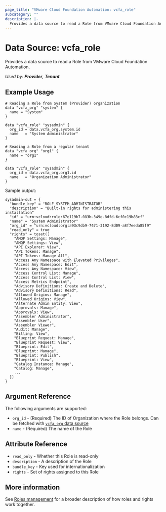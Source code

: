 ```yaml
---
page_title: "VMware Cloud Foundation Automation: vcfa_role"
subcategory: ""
description: |-
  Provides a data source to read a Role from VMware Cloud Foundation Automation.
---
```


# Data Source: vcfa_role

Provides a data source to read a Role from VMware Cloud Foundation Automation.

_Used by: **Provider**, **Tenant**_

## Example Usage

```hcl
# Reading a Role from System (Provider) organization
data "vcfa_org" "system" {
  name = "System"
}

data "vcfa_role" "sysadmin" {
  org_id = data.vcfa_org.system.id
  name   = "System Administrator"
}

# Reading a Role from a regular tenant
data "vcfa_org" "org1" {
  name = "org1"
}

data "vcfa_role" "sysadmin" {
  org_id = data.vcfa_org.org1.id
  name   = "Organization Administrator"
}
```

Sample output:

```shell
sysadmin-out = {
  "bundle_key" = "ROLE_SYSTEM_ADMINISTRATOR"
  "description" = "Built-in rights for administering this installation"
  "id" = "urn:vcloud:role:67e119b7-083b-349e-8dfd-6cf0c19b83cf"
  "name" = "System Administrator"
  "org_id" = "urn:vcloud:org:a93c9db9-7471-3192-8d09-a8f7eeda85f9"
  "read_only" = true
  "rights" = toset([
    "AMQP Settings: Manage",
    "AMQP Settings: View",
    "API Explorer: View",
    "API Tokens: Manage",
    "API Tokens: Manage All",
    "Access Any Namespace with Elevated Privileges",
    "Access Any Namespace: Edit",
    "Access Any Namespace: View",
    "Access Control List: Manage",
    "Access Control List: View",
    "Access Metrics Endpoint",
    "Advisory Definitions: Create and Delete",
    "Advisory Definitions: Read",
    "Allowed Origins: Manage",
    "Allowed Origins: View",
    "Alternate Admin Entity: View",
    "Approvals: Manage",
    "Approvals: View",
    "Assembler Administrator",
    "Assembler User",
    "Assembler Viewer",
    "Audit: Manage",
    "Billing: View",
    "Blueprint Request: Manage",
    "Blueprint Request: View",
    "Blueprint: Edit",
    "Blueprint: Manage",
    "Blueprint: Publish",
    "Blueprint: View",
    "Catalog Instance: Manage",
    "Catalog: Manage",
    ...
  ])
}
```

## Argument Reference

The following arguments are supported:

- `org_id` - (Required) The ID of Organization where the Role belongs. Can be fetched with [`vcfa_org` data source](/providers/vmware/vcfa/latest/docs/data-sources/org)
- `name` - (Required) The name of the Role

## Attribute Reference

- `read_only` - Whether this Role is read-only
- `description` - A description of the Role
- `bundle_key` - Key used for internationalization
- `rights` - Set of rights assigned to this Role

## More information

See [Roles management](/providers/vmware/vcfa/latest/docs/guides/roles_management) for a broader description of how roles and
rights work together.
